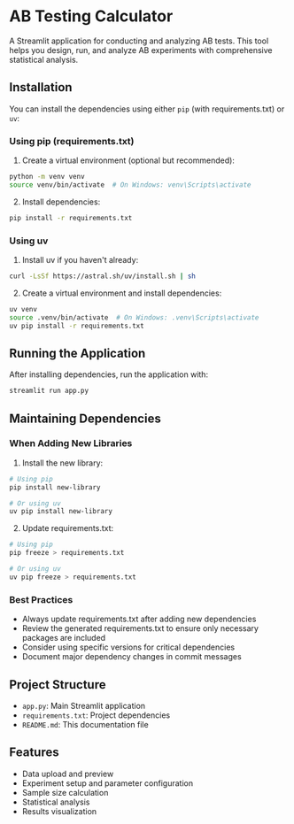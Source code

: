 # AB Testing Calculator

A Streamlit application for conducting and analyzing AB tests. This tool helps you design, run, and analyze AB experiments with comprehensive statistical analysis.

## Installation

You can install the dependencies using either `pip` (with requirements.txt) or `uv`:

### Using pip (requirements.txt)

1. Create a virtual environment (optional but recommended):
```bash
python -m venv venv
source venv/bin/activate  # On Windows: venv\Scripts\activate
```

2. Install dependencies:
```bash
pip install -r requirements.txt
```

### Using uv

1. Install uv if you haven't already:
```bash
curl -LsSf https://astral.sh/uv/install.sh | sh
```

2. Create a virtual environment and install dependencies:
```bash
uv venv
source .venv/bin/activate  # On Windows: .venv\Scripts\activate
uv pip install -r requirements.txt
```

## Running the Application

After installing dependencies, run the application with:

```bash
streamlit run app.py
```

## Maintaining Dependencies

### When Adding New Libraries

1. Install the new library:
```bash
# Using pip
pip install new-library

# Or using uv
uv pip install new-library
```

2. Update requirements.txt:
```bash
# Using pip
pip freeze > requirements.txt

# Or using uv
uv pip freeze > requirements.txt
```

### Best Practices

- Always update requirements.txt after adding new dependencies
- Review the generated requirements.txt to ensure only necessary packages are included
- Consider using specific versions for critical dependencies
- Document major dependency changes in commit messages

## Project Structure

- `app.py`: Main Streamlit application
- `requirements.txt`: Project dependencies
- `README.md`: This documentation file

## Features

- Data upload and preview
- Experiment setup and parameter configuration
- Sample size calculation
- Statistical analysis
- Results visualization
